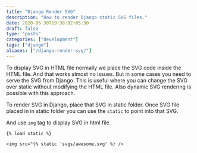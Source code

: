 ```yaml
---
title: "Django Render SVG"
description: "How to render Django static SVG files."
date: 2020-06-30T19:38:02+05:30
draft: false
type: "posts"
categories: ["development"]
tags: ["django"]
aliases: ["/django-render-svg/"]
---
```

To display SVG in HTML file normally we place the SVG code inside the HTML file. And that works almost no issues. But in some cases you need to serve the SVG from Django. This is useful where you can change the SVG over static without modifying the HTML file. Also dynamic SVG rendering is possible with this approach.

To render SVG in Django, place that SVG in static folder. Once SVG file placed in in static folder you can use the `static` to point into that SVG.

And use `img` tag to display SVG in html file. 

```
{% load static %}

<img src="{% static 'svgs/awesome.svg' %} />
```
